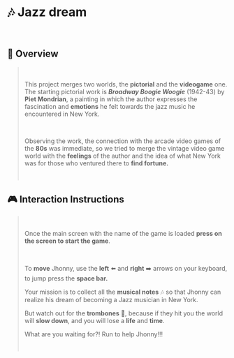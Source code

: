 #  :notes:  Jazz dream

<br>

## :space_invader: Overview
> 
> <br>
> 
>This project merges two worlds, the **pictorial** and the **videogame** one. The starting pictorial work is ***Broadway Boogie Woogie*** (1942-43) by **Piet Mondrian**, a painting in which the author expresses the fascination and **emotions** he felt towards the jazz music he encountered in New York.
> 
> <br>
> 
> Observing the work, the connection with the arcade video games of the **80s** was immediate, so we tried to merge the vintage video game world with the **feelings** of the author and the idea of ​​what New York was for those who ventured there to **find fortune.**
> 
> <br>
> 

## :video_game: Interaction Instructions
> 
> <br>
> 
>Once the main screen with the name of the game is loaded **press on the screen to start the game**. 
> 
> <br>
> 
>To **move** Jhonny, use the **left** :arrow_left: and **right** :arrow_right: arrows on your keyboard, to jump press the **space bar.**
>
> Your mission is to collect all the **musical notes** :notes: so that Jhonny can realize his dream of becoming a Jazz musician in New York. 
>
>But watch out for the **trombones** :trumpet:, because if they hit you the world will **slow down**, and you will lose a **life** and **time**. 
>
>What are you waiting for?! Run to help Jhonny!!!
> 
> <br>
> 
